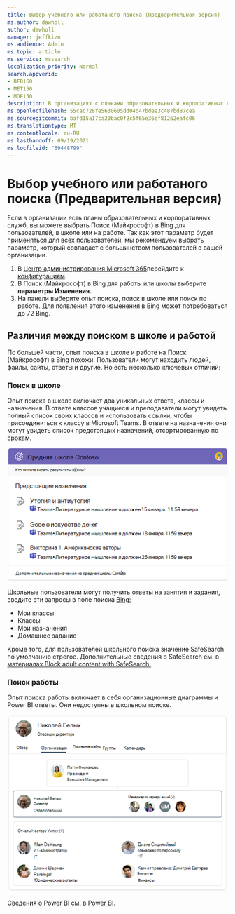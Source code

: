 ```yaml
---
title: Выбор учебного или работаного поиска (Предварительная версия)
ms.author: dawholl
author: dawholl
manager: jeffkizn
ms.audience: Admin
ms.topic: article
ms.service: mssearch
localization_priority: Normal
search.appverid:
- BFB160
- MET150
- MOE150
description: В организациях с планами образовательных и корпоративных служб администраторы могут выбрать интерфейс поиска, учебного заведения или работы, которые пользователи видят при поиске по Bing.
ms.openlocfilehash: 55cac728fe5630605dd04d47bdee3c487bd87cea
ms.sourcegitcommit: bafd15a17ca20bac0f2c5f65e36ef81262eafc06
ms.translationtype: MT
ms.contentlocale: ru-RU
ms.lasthandoff: 09/19/2021
ms.locfileid: "59448799"
---
```

# <a name="select-a-school-or-work-search-experience-preview"></a>Выбор учебного или работаного поиска (Предварительная версия)

Если в организации есть планы образовательных и корпоративных служб, вы можете выбрать Поиск (Майкрософт) в Bing для пользователей, в школе или на работе. Так как этот параметр будет применяться для всех пользователей, мы рекомендуем выбрать параметр, который совпадает с большинством пользователей в вашей организации.

1. В [Центр администрирования Microsoft 365](https://admin.microsoft.com)перейдите к [конфигурациям](https://admin.microsoft.com/Adminportal/Home#/MicrosoftSearch/configurations).
1. В Поиск (Майкрософт) в Bing для работы или школы выберите **параметры Изменения.**
1. На панели выберите опыт поиска, поиск в школе или поиск по работе. Для появления этого изменения в Bing может потребоваться до 72 Bing.

## <a name="differences-between-school-and-work-search"></a>Различия между поиском в школе и работой

По большей части, опыт поиска в школе и работе на Поиск (Майкрософт) в Bing похожи. Пользователи могут находить людей, файлы, сайты, ответы и другие. Но есть несколько ключевых отличий:

### <a name="school-search"></a>Поиск в школе

Опыт поиска в школе включает два уникальных ответа, классы и назначения. В ответе классов учащиеся и преподаватели могут увидеть полный список своих классов и использовать ссылки, чтобы присоединиться к классу в Microsoft Teams. В ответе на назначения они могут увидеть список предстоящих назначений, отсортированную по срокам.

![Снимок экрана ответа заданий с домашними заданиями, перечисленными к срокам выполнения](media/work-school-search/school-assignment-answer.png)

Школьные пользователи могут получить ответы на занятия и задания, введите эти запросы в поле поиска [Bing:](https://Bing.com)

- Мои классы
- Классы
- Мои назначения
- Домашнее задание

Кроме того, для пользователей школьного поиска значение SafeSearch по умолчанию строгое. Дополнительные сведения о SafeSearch см. в [материалах Block adult content with SafeSearch.](https://support.microsoft.com/topic/946059ed-992b-46a0-944a-28e8fb8f1814)

### <a name="work-search"></a>Поиск работы

Опыт поиска работы включает в себя организационные диаграммы и Power BI ответы. Они недоступны в школьном поиске.

![Снимок экрана организационной диаграммы с тремя разными уровнями](media/work-school-search/organizational-chart.png)

Сведения о Power BI см. в [Power BI.](manage-powerbi.md)
